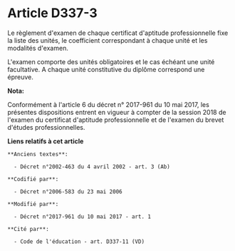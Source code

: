 # Article D337-3

Le règlement d'examen de chaque certificat d'aptitude professionnelle fixe la liste des unités, le coefficient correspondant
à chaque unité et les modalités d'examen. 

L'examen comporte  des unités obligatoires et le cas échéant une unité facultative. A chaque unité constitutive du diplôme
correspond une épreuve.

**Nota:**

Conformément à l'article 6 du décret n° 2017-961 du 10 mai 2017, les présentes dispositions entrent en vigueur à compter de
la session 2018 de l'examen du certificat d'aptitude professionnelle et de l'examen du brevet d'études professionnelles.

**Liens relatifs à cet article**

	**Anciens textes**:

	  - Décret n°2002-463 du 4 avril 2002 - art. 3 (Ab)

	**Codifié par**:

	  - Décret n°2006-583 du 23 mai 2006

	**Modifié par**:

	  - Décret n°2017-961 du 10 mai 2017 - art. 1

	**Cité par**:

	  - Code de l'éducation - art. D337-11 (VD)
